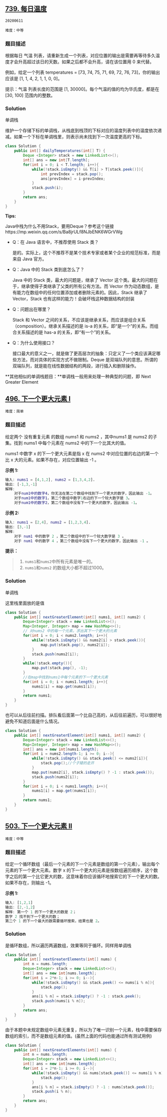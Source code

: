 ## [739. 每日温度](https://leetcode-cn.com/problems/daily-temperatures/)

`20200611`

`难度：中等`

### 题目描述

根据每日 气温 列表，请重新生成一个列表，对应位置的输出是需要再等待多久温度才会升高超过该日的天数。如果之后都不会升高，请在该位置用 0 来代替。

例如，给定一个列表 temperatures = [73, 74, 75, 71, 69, 72, 76, 73]，你的输出应该是 [1, 1, 4, 2, 1, 1, 0, 0]。

提示：气温 列表长度的范围是 [1, 30000]。每个气温的值的均为华氏度，都是在 [30, 100] 范围内的整数。

### Solution

单调栈

维护一个存储下标的单调栈，从栈底到栈顶的下标对应的温度列表中的温度依次递减。如果一个下标在单调栈里，则表示尚未找到下一次温度更高的下标。

```java
class Solution {
    public int[] dailyTemperatures(int[] T) {
        Deque <Integer> stack = new LinkedList<>();
        int[] ans = new int[T.length];
        for(int i = 0; i < T.length; i++){
            while(!stack.isEmpty() && T[i] > T[stack.peek()]){
                int prevIndex = stack.pop();
                ans[prevIndex] = i-prevIndex;
            }
            stack.push(i);
        }
        return ans;
    }
}
```

**Tips:**

Java中栈为什么不用Stack，要用Deque？参考这个链接https://mp.weixin.qq.com/s/Ba8jrULf8NJbENK6WGrVWg

- Q：在 Java 语言中，不推荐使用 Stack 类？

  是的。实际上，这个不推荐不是某个技术专家或者某个企业的规范标准，而是来自 Java 官方。

- Q：Java 中的 Stack 类到底怎么了？

  Java 中的 Stack 类，最大的问题是，继承了 Vector 这个类。最大的问题在于，继承使得子类继承了父类的所有公有方法。而 Vector 作为动态数组，是有能力在数组中的任何位置添加或者删除元素的。因此，Stack 继承了 Vector，Stack 也有这样的能力！会破坏栈这种数据结构的封装

- Q：问题出在哪里？

  Stack 和 Vector 之间的关系，不应该是继承关系，而应该是组合关系（composition）。继承关系描述的是 is-a 的关系，即“是一个”的关系。而组合关系描述的是 has-a 的关系，即“有一个”的关系。

- Q：为什么使用接口？

  接口最大的意义之一，就是做了更高层次的抽象：只定义了一个类应该满足哪些方法，而对具体的实现方式不做限制。Deque 是双端队列的意思。所谓的双端队列，就是能在线性数据结构的两段，进行插入和删除操作。

  

**其他相似的单调栈题目：**单调栈一般用来处理一种典型的问题，即 Next Greater Element

## [496. 下一个更大元素 I](https://leetcode-cn.com/problems/next-greater-element-i/)

`难度：简单`

### 题目描述

给定两个 没有重复元素 的数组 nums1 和 nums2 ，其中nums1 是 nums2 的子集。找到 nums1 中每个元素在 nums2 中的下一个比其大的值。

nums1 中数字 x 的下一个更大元素是指 x 在 nums2 中对应位置的右边的第一个比 x 大的元素。如果不存在，对应位置输出 -1 。

**示例 1:**

```matlab
输入: nums1 = [4,1,2], nums2 = [1,3,4,2].
输出: [-1,3,-1]
解释:
    对于num1中的数字4，你无法在第二个数组中找到下一个更大的数字，因此输出 -1。
    对于num1中的数字1，第二个数组中数字1右边的下一个较大数字是 3。
    对于num1中的数字2，第二个数组中没有下一个更大的数字，因此输出 -1。
```

**示例 2:**

```matlab
输入: nums1 = [2,4], nums2 = [1,2,3,4].
输出: [3,-1]
解释:
    对于 num1 中的数字 2 ，第二个数组中的下一个较大数字是 3 。
    对于 num1 中的数字 4 ，第二个数组中没有下一个更大的数字，因此输出 -1 。
```

**提示：**

> 1. `nums1`和`nums2`中所有元素是唯一的。
> 2. `nums1`和`nums2` 的数组大小都不超过1000。

### Solution

单调栈

这里栈里面放的是值

```java
class Solution {
    public int[] nextGreaterElement(int[] nums1, int[] nums2) {
        Deque<Integer> stack = new LinkedList<>();
        Map<Integer, Integer> map = new HashMap<>();
        // 对nums2 中的每一个元素，求出其下一个更大的元素
        for(int i = 0; i < nums2.length; i++){
            while(!stack.isEmpty() && nums2[i] > stack.peek()){
                map.put(stack.pop(), nums2[i]);
            }
            stack.push(nums2[i]);
        }
        while(!stack.empty()){
            map.put(stack.pop(), -1);
        }
        //在map中找到nums1中每个元素的下一个更大元素
        for(int i = 0; i < nums1.length; i++){
            nums1[i] = map.get(nums1[i]);
        }
        return nums1;
    }
}
```

也可以从后往前扫描。排队看后面第一个比自己高的，从后往前遍历，可以很好地避免不知道后面是什么情况。

```java
class Solution {
    public int[] nextGreaterElement(int[] nums1, int[] nums2) {
        Deque<Integer> stack = new LinkedList<>();
        Map<Integer, Integer> map = new HashMap<>();
        int[] ans = new int[nums1.length];
        for(int i = nums2.length-1; i >= 0; i--){
            while(!stack.isEmpty() && stack.peek() <= nums2[i]){
                stack.pop();//个子矮的走开
            }
            map.put(nums2[i], stack.isEmpty() ? -1 : stack.peek());
            stack.push(nums2[i]);
        }
        for(int i = 0; i < nums1.length; i++){
            nums1[i] = map.get(nums1[i]);
        }
        return nums1;
    }
}
```

## [503. 下一个更大元素 II](https://leetcode-cn.com/problems/next-greater-element-ii/)

`难度：中等`

### 题目描述

给定一个循环数组（最后一个元素的下一个元素是数组的第一个元素），输出每个元素的下一个更大元素。数字 x 的下一个更大的元素是按数组遍历顺序，这个数字之后的第一个比它更大的数，这意味着你应该循环地搜索它的下一个更大的数。如果不存在，则输出 -1。

**示例 1:**

```matlab
输入: [1,2,1]
输出: [2,-1,2]
解释: 第一个 1 的下一个更大的数是 2；
数字 2 找不到下一个更大的数； 
第二个 1 的下一个最大的数需要循环搜索，结果也是 2。
```

### Solution

是循环数组，所以遍历两遍数组，效果等同于循环。同样用单调栈

```java
class Solution {
    public int[] nextGreaterElements(int[] nums) {
        int n = nums.length;
        Deque<Integer> stack = new LinkedList<>();
        int[] ans = new int[nums.length];
        for(int i = 2*n-1; i >= 0; i--){
            while(!stack.isEmpty() && stack.peek() <= nums[i % n]){
                stack.pop();
            }
            ans[i % n] = stack.isEmpty() ? -1 : stack.peek();
            stack.push(nums[i % n]);
        }
        return ans;  
    }
}
```

由于本题中未规定数组中元素无重复，所以为了唯一识别一个元素，栈中需要保存数组的索引，而不是数组元素的值。(虽然上面的代码也能通过所有测试用例)

```java
class Solution {
    public int[] nextGreaterElements(int[] nums) {
        int n = nums.length;
        Deque<Integer> stack = new LinkedList<>();
        int[] ans = new int[nums.length];
        for(int i = 2*n-1; i >= 0; i--){
            while(!stack.isEmpty() && nums[stack.peek()] <= nums[i % n]){
                stack.pop();
            }
            ans[i % n] = stack.isEmpty() ? -1 : nums[stack.peek()];
            stack.push(i % n);
        }
        return ans;  
    }
}
```